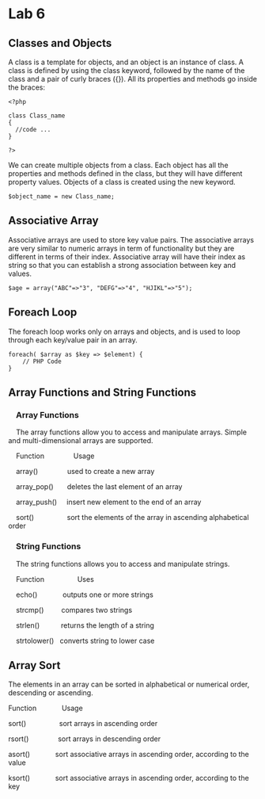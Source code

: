# Lab 6


## Classes and Objects

A class is a template for objects, and an object is an instance of class. A class is defined by using the class keyword, followed by the name of the class and a pair of curly braces ({}). All its properties and methods go inside the braces:

```
<?php 

class Class_name
{
  //code ...
}

?>
```
We can create multiple objects from a class. Each object has all the properties and methods defined in the class, but they will have different property values. Objects of a class is created using the new keyword.
```
$object_name = new Class_name;
```

## Associative Array
Associative arrays are used to store key value pairs. The associative arrays are very similar to numeric arrays in term of functionality but they are different in terms of their index. Associative array will have their index as string so that you can establish a strong association between key and values.
```
$age = array("ABC"=>"3", "DEFG"=>"4", "HJIKL"=>"5");
```
## Foreach Loop
The foreach loop works only on arrays and objects, and is used to loop through each key/value pair in an array.
```
foreach( $array as $key => $element) {
    // PHP Code
}
```
## Array Functions and String Functions
### &nbsp; &nbsp; Array Functions
&nbsp; &nbsp; The array functions allow you to access and manipulate arrays. Simple and multi-dimensional arrays are supported.

&nbsp; &nbsp; Function &nbsp;  &nbsp;  &nbsp;  &nbsp;  &nbsp;  &nbsp;  &nbsp;	 Usage

&nbsp; &nbsp; array() &nbsp;  &nbsp;  &nbsp;  &nbsp;  &nbsp;  &nbsp;  &nbsp;	used to create a new array

&nbsp; &nbsp; array_pop() &nbsp;  &nbsp;  &nbsp;  	deletes the last element of an array

&nbsp; &nbsp; array_push() &nbsp;  &nbsp;  insert new element to the end of an array

&nbsp; &nbsp; sort()	 &nbsp;  &nbsp;  &nbsp;  &nbsp;  &nbsp;  &nbsp;  &nbsp;  &nbsp; sort the elements of the array in ascending alphabetical order

### &nbsp; &nbsp; String Functions
&nbsp; &nbsp; The string functions allows you to access and manipulate strings.

&nbsp; &nbsp; Function &nbsp; &nbsp; &nbsp; &nbsp; &nbsp; &nbsp; &nbsp; &nbsp; 	Uses

&nbsp; &nbsp; echo()	&nbsp; &nbsp;  &nbsp; &nbsp;     &nbsp; &nbsp;     outputs one or more strings

&nbsp; &nbsp; strcmp() &nbsp; &nbsp; &nbsp; &nbsp; 	compares two strings

&nbsp; &nbsp; strlen()	&nbsp; &nbsp; &nbsp; &nbsp; &nbsp; returns the length of a string

&nbsp; &nbsp;  strtolower()  &nbsp;  converts string to lower case

## Array Sort
The elements in an array can be sorted in alphabetical or numerical order, descending or ascending.

Function &nbsp; &nbsp; &nbsp; &nbsp; &nbsp; &nbsp; 	Usage

sort() &nbsp; &nbsp; &nbsp; &nbsp; &nbsp; &nbsp; &nbsp; &nbsp; 	sort arrays in ascending order

rsort() &nbsp; &nbsp; &nbsp; &nbsp; &nbsp; &nbsp; &nbsp; 	sort arrays in descending order

asort() &nbsp; &nbsp; &nbsp; &nbsp; &nbsp; &nbsp; 	sort associative arrays in ascending order, according to the value

ksort() &nbsp; &nbsp; &nbsp; &nbsp; &nbsp; &nbsp; 	sort associative arrays in ascending order, according to the key

